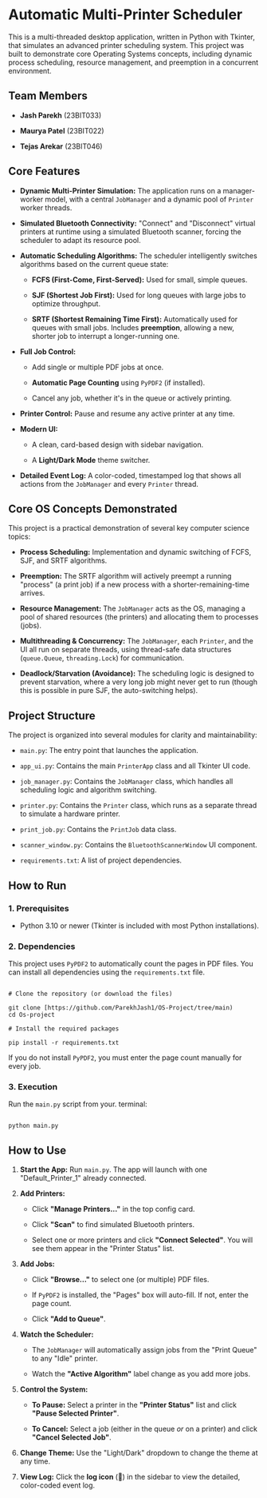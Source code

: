 
# Automatic Multi-Printer Scheduler

This is a multi-threaded desktop application, written in Python with Tkinter, that simulates an advanced printer scheduling system. This project was built to demonstrate core Operating Systems concepts, including dynamic process scheduling, resource management, and preemption in a concurrent environment.


## Team Members

* **Jash Parekh** (23BIT033)

* **Maurya Patel** (23BIT022)

* **Tejas Arekar** (23BIT046)

## Core Features

* **Dynamic Multi-Printer Simulation:** The application runs on a manager-worker model, with a central `JobManager` and a dynamic pool of `Printer` worker threads.

* **Simulated Bluetooth Connectivity:** "Connect" and "Disconnect" virtual printers at runtime using a simulated Bluetooth scanner, forcing the scheduler to adapt its resource pool.

* **Automatic Scheduling Algorithms:** The scheduler intelligently switches algorithms based on the current queue state:

  * **FCFS (First-Come, First-Served):** Used for small, simple queues.

  * **SJF (Shortest Job First):** Used for long queues with large jobs to optimize throughput.

  * **SRTF (Shortest Remaining Time First):** Automatically used for queues with small jobs. Includes **preemption**, allowing a new, shorter job to interrupt a longer-running one.

* **Full Job Control:**

  * Add single or multiple PDF jobs at once.

  * **Automatic Page Counting** using `PyPDF2` (if installed).

  * Cancel any job, whether it's in the queue or actively printing.

* **Printer Control:** Pause and resume any active printer at any time.

* **Modern UI:**

  * A clean, card-based design with sidebar navigation.

  * A **Light/Dark Mode** theme switcher.

* **Detailed Event Log:** A color-coded, timestamped log that shows all actions from the `JobManager` and every `Printer` thread.

## Core OS Concepts Demonstrated

This project is a practical demonstration of several key computer science topics:

* **Process Scheduling:** Implementation and dynamic switching of FCFS, SJF, and SRTF algorithms.

* **Preemption:** The SRTF algorithm will actively preempt a running "process" (a print job) if a new process with a shorter-remaining-time arrives.

* **Resource Management:** The `JobManager` acts as the OS, managing a pool of shared resources (the printers) and allocating them to processes (jobs).

* **Multithreading & Concurrency:** The `JobManager`, each `Printer`, and the UI all run on separate threads, using thread-safe data structures (`queue.Queue`, `threading.Lock`) for communication.

* **Deadlock/Starvation (Avoidance):** The scheduling logic is designed to prevent starvation, where a very long job might never get to run (though this is possible in pure SJF, the auto-switching helps).

## Project Structure

The project is organized into several modules for clarity and maintainability:

* `main.py`: The entry point that launches the application.

* `app_ui.py`: Contains the main `PrinterApp` class and all Tkinter UI code.

* `job_manager.py`: Contains the `JobManager` class, which handles all scheduling logic and algorithm switching.

* `printer.py`: Contains the `Printer` class, which runs as a separate thread to simulate a hardware printer.

* `print_job.py`: Contains the `PrintJob` data class.

* `scanner_window.py`: Contains the `BluetoothScannerWindow` UI component.

* `requirements.txt`: A list of project dependencies.

## How to Run

### 1. Prerequisites

* Python 3.10 or newer (Tkinter is included with most Python installations).

### 2. Dependencies

This project uses `PyPDF2` to automatically count the pages in PDF files. You can install all dependencies using the `requirements.txt` file.

```

# Clone the repository (or download the files)

git clone [https://github.com/ParekhJash1/OS-Project/tree/main)
cd Os-project

# Install the required packages

pip install -r requirements.txt

```

If you do not install `PyPDF2`, you must enter the page count manually for every job.

### 3. Execution

Run the `main.py` script from your. terminal:

```

python main.py

```

## How to Use

1. **Start the App:** Run `main.py`. The app will launch with one "Default_Printer_1" already connected.

2. **Add Printers:**

   * Click **"Manage Printers..."** in the top config card.

   * Click **"Scan"** to find simulated Bluetooth printers.

   * Select one or more printers and click **"Connect Selected"**. You will see them appear in the "Printer Status" list.

3. **Add Jobs:**

   * Click **"Browse..."** to select one (or multiple) PDF files.

   * If `PyPDF2` is installed, the "Pages" box will auto-fill. If not, enter the page count.

   * Click **"Add to Queue"**.

4. **Watch the Scheduler:**

   * The `JobManager` will automatically assign jobs from the "Print Queue" to any "Idle" printer.

   * Watch the **"Active Algorithm"** label change as you add more jobs.

5. **Control the System:**

   * **To Pause:** Select a printer in the **"Printer Status"** list and click **"Pause Selected Printer"**.

   * **To Cancel:** Select a job (either in the queue *or* on a printer) and click **"Cancel Selected Job"**.

6. **Change Theme:** Use the "Light/Dark" dropdown to change the theme at any time.

7. **View Log:** Click the **log icon** (📜) in the sidebar to view the detailed, color-coded event log.
```
